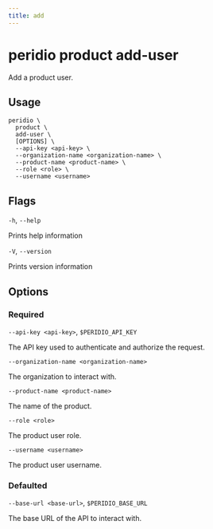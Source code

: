 ```yaml
---
title: add
---
```


# peridio product add-user

Add a product user.

## Usage

```
peridio \
  product \
  add-user \
  [OPTIONS] \
  --api-key <api-key> \
  --organization-name <organization-name> \
  --product-name <product-name> \
  --role <role> \
  --username <username>
```

## Flags

`-h`, `--help`

Prints help information

`-V`, `--version`

Prints version information

## Options

### Required

`--api-key <api-key>`, `$PERIDIO_API_KEY`

The API key used to authenticate and authorize the request.

`--organization-name <organization-name>`

The organization to interact with.

`--product-name <product-name>`

The name of the product.

`--role <role>`

The product user role.

`--username <username>`

The product user username.

### Defaulted

`--base-url <base-url>`, `$PERIDIO_BASE_URL`

The base URL of the API to interact with.
